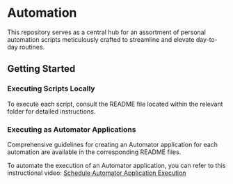 # Automation

This repository serves as a central hub for an assortment of personal automation scripts meticulously crafted to streamline and elevate day-to-day routines.

## Getting Started

### Executing Scripts Locally

To execute each script, consult the README file located within the relevant folder for detailed instructions.

### Executing as Automator Applications

Comprehensive guidelines for creating an Automator application for each automation are available in the corresponding README files.

To automate the execution of an Automator application, you can refer to this instructional video: [Schedule Automator Application Execution](https://www.youtube.com/watch?v=nVlOapHc-kg)